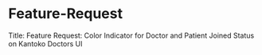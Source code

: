 # Feature-Request
Title: Feature Request: Color Indicator for Doctor and Patient Joined Status on Kantoko Doctors UI
